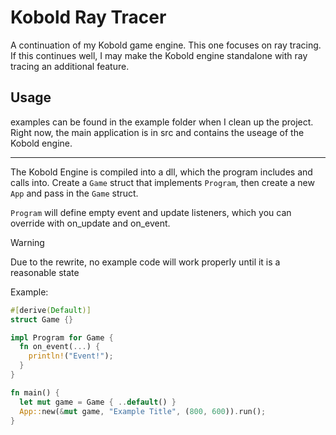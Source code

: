 # Kobold Ray Tracer

A continuation of my Kobold game engine. This one focuses on ray tracing. If this continues well, I may make the Kobold engine standalone with ray tracing an additional feature.

## Usage

examples can be found in the example folder when I clean up the project. Right now, the main application is in src and contains the useage of the Kobold engine.

---

The Kobold Engine is compiled into a dll, which the program includes and calls into. Create a `Game` struct that implements `Program`, then create a new `App` and pass in the `Game` struct.

`Program` will define empty event and update listeners, which you can override with on_update and on_event.

> [!WARNING]
> Due to the rewrite, no example code will work properly until it is a reasonable state

Example:

```rust
#[derive(Default)]
struct Game {}

impl Program for Game {
  fn on_event(...) {
    println!("Event!");
  }
}

fn main() {
  let mut game = Game { ..default() }
  App::new(&mut game, "Example Title", (800, 600)).run();
}
```
